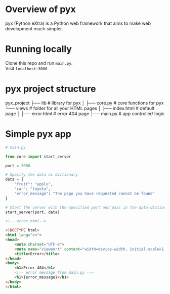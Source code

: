 # Overview of pyx
pyx (Python eXtra) is a Python web framework that aims to make web development much simpler.

# Running locally
Clone this repo and run <code>main.py</code>.<br/>
Visit <code>localhost:3000</code>

# pyx project structure
pyx_project
├── lib              # library for pyx
│  ├── core.py       # core functions for pyx
└── views            # folder for all your HTML pages
│   ├── index.html   # default page
│   ├── error.html   # error 404 page
├── main.py          # app controller/ logic
# Simple pyx app
```py
# main.py

from core import start_server

port = 3000

# Specify the data as dictionary
data = {
    "fruit": "apple",
    "car": "toyota",
    "error_message": "The page you have requested cannot be found"
}

# Start the server with the specified port and pass in the data dictionary
start_server(port, data)
```

```html
<!-- error.html-->

<!DOCTYPE html>
<html lang="en">
<head>
    <meta charset="UTF-8">
    <meta name="viewport" content="width=device-width, initial-scale=1.0">
    <title>Error</title>
</head>
<body>
    <h1>Error 404</h1>
    <!-- error message from main.py -->
    <h1>{error_message}</h1>
</body>
</html>
```
